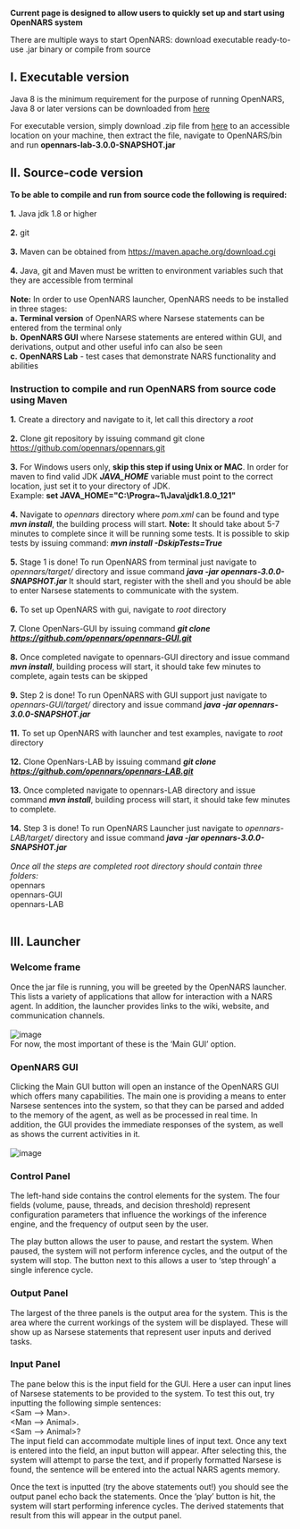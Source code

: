 **Current page is designed to allow users to quickly set up and start using OpenNARS system**

There are multiple ways to start OpenNARS: download executable ready-to-use .jar binary or compile from source

## I. Executable version
Java 8 is the minimum requirement for the purpose of running OpenNARS, Java 8 or later versions can be downloaded from [here](https://www.java.com/en/)

For executable version, simply download .zip file from [here](https://drive.google.com/file/d/1T998jZSy7Qy0xis1ftRudKIsfwDpF89K/view) to an accessible location on your machine, then extract the file, navigate to OpenNARS/bin and run **opennars-lab-3.0.0-SNAPSHOT.jar**

## II. Source-code version

**To be able to compile and run from source code the following is required:**
<br/><br/>
**1.** Java jdk 1.8 or higher
<br/><br/>
**2.** git  
<br/>
**3.** Maven can be obtained from https://maven.apache.org/download.cgi
<br/><br/>
**4.** Java, git and Maven must be written to environment variables such that they are accessible from terminal
<br/><br/>
**Note:** In order to use OpenNARS launcher, OpenNARS needs to be installed in three stages: 
<br/>
**a.** **Terminal version** of OpenNARS where Narsese statements can be entered from the terminal only
<br/>
**b.** **OpenNARS GUI** where Narsese statements are entered within GUI, and derivations, output and other useful info can also be seen
<br/>
**c.** **OpenNARS Lab** - test cases that demonstrate NARS functionality and abilities
<br/>

### Instruction to compile and run OpenNARS from source code using Maven

**1.** Create a directory and navigate to it, let call this directory a _root_
<br/><br/>
**2.** Clone git repository by issuing command git clone https://github.com/opennars/opennars.git
<br/><br/>
**3.** For Windows users only, **skip this step if using Unix or MAC**. In order for maven to find valid JDK _**JAVA_HOME**_ variable must point to the correct location, just set it to your directory of JDK.<br/> Example: **set JAVA_HOME="C:\Progra~1\Java\jdk1.8.0_121"**
<br/><br/>
**4.** Navigate to _opennars_ directory where _pom.xml_ can be found and type _**mvn install**_, the building process will start. **Note:** It should take about 5-7 minutes to complete since it will be running some tests. It is possible to skip tests by issuing command: _**mvn install -DskipTests=True**_
<br/><br/>
**5.** Stage 1 is done! To run OpenNARS from terminal just navigate to _opennars/target/_ directory and issue command _**java -jar opennars-3.0.0-SNAPSHOT.jar**_ It should start, register with the shell and you should be able to enter Narsese statements to communicate with the system.
<br/><br/>
**6.** To set up OpenNARS with gui, navigate to _root_ directory
<br/><br/>
**7.** Clone OpenNars-GUI by issuing command _**git clone https://github.com/opennars/opennars-GUI.git**_
<br/><br/>
**8.** Once completed navigate to opennars-GUI directory and issue command _**mvn install**_, building process will start, it should take few minutes to complete, again tests can be skipped
<br/><br/>
**9.** Step 2 is done! To run OpenNARS with GUI support just navigate to _opennars-GUI/target/_ directory and issue command _**java -jar opennars-3.0.0-SNAPSHOT.jar**_ 
<br/><br/>
**11.** To set up OpenNARS with launcher and test examples, navigate to _root_ directory
<br/><br/>
**12.** Clone OpenNars-LAB by issuing command _**git clone https://github.com/opennars/opennars-LAB.git**_
<br/><br/>
**13.** Once completed navigate to opennars-LAB directory and issue command  _**mvn install**_, building process will start, it should take few minutes to complete.
<br/><br/>
**14.** Step 3 is done! To run OpenNARS Launcher just navigate to _opennars-LAB/target/_ directory and issue command _**java -jar opennars-3.0.0-SNAPSHOT.jar**_ 
<br/><br/>
_Once all the steps are completed root directory should contain three folders:_
<br/>
opennars
<br/>
opennars-GUI
<br/>
opennars-LAB
<br/><br/>

## III. Launcher

### Welcome frame
Once the jar file is running, you will be greeted by the OpenNARS launcher. This lists a variety of applications that allow for interaction with a NARS agent. In addition, the launcher provides links to the wiki, website, and communication channels.<br/><br/> 
![image](https://user-images.githubusercontent.com/24262360/52943113-63620a00-333a-11e9-9adb-fbc175f8ed34.png)
<br/>For now, the most important of these is the ‘Main GUI’ option.

### OpenNARS GUI
Clicking the Main GUI button will open an instance of the OpenNARS GUI which offers many capabilities. The main one is providing a means to enter Narsese sentences into the system, so that they can be parsed and added to the memory of the agent, as well as be processed in real time. In addition, the GUI provides the immediate responses of the system, as well as shows the current activities in it.<br/><br/>
![image](https://user-images.githubusercontent.com/24262360/52943282-ceabdc00-333a-11e9-8f9a-e4c6835ce953.png)

### Control Panel
The left-hand side contains the control elements for the system. The four fields (volume, pause, threads, and decision threshold) represent configuration parameters that influence the workings of the inference engine, and the frequency of output seen by the user.

The play button allows the user to pause, and restart the system. When paused, the system will not perform inference cycles, and the output of the system will stop. The button next to this allows a user to ‘step through’ a single inference cycle.

### Output Panel
The largest of the three panels is the output area for the system. This is the area where the current workings of the system will be displayed. These will show up as Narsese statements that represent user inputs and derived tasks.

### Input Panel
The pane below this is the input field for the GUI. Here a user can input lines of Narsese statements to be provided to the system. To test this out, try inputting the following simple sentences:<br/>
<Sam --> Man>.<br/>
<Man --> Animal>.<br/>
<Sam --> Animal>?<br/>
The input field can accommodate multiple lines of input text. Once any text is entered into the field, an input button will appear. After selecting this, the system will attempt to parse the text, and if properly formatted Narsese is found, the sentence will be entered into the actual NARS agents memory. 

Once the text is inputted (try the above statements out!) you should see the output panel echo back the statements. Once the ‘play’ button is hit, the system will start performing inference cycles. The derived statements that result from this will appear in the output panel.




